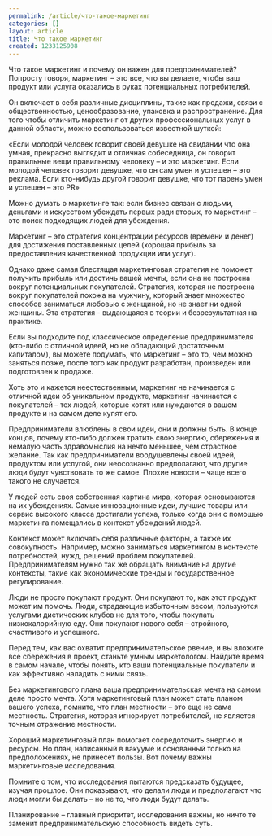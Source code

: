 ```yaml
---
permalink: /article/что-такое-маркетинг
categories: []
layout: article
title: Что такое маркетинг
created: 1233125908
---
```

<p>Что такое маркетинг и почему он важен для предпринимателей? Попросту говоря, маркетинг &ndash; это все, что вы делаете, чтобы ваш продукт или услуга оказались в руках потенциальных потребителей.</p>
<p>Он включает в себя различные дисциплины, такие как продажи, связи с общественностью, ценообразование, упаковка и распространение. Для того  чтобы отличить маркетинг от других профессиональных услуг в данной области, можно воспользоваться известной шуткой:</p>
<p>&laquo;Если молодой человек говорит своей девушке на свидании что она умная, прекрасно выглядит и отличная собеседница, он говорит правильные вещи правильному человеку &ndash; и это маркетинг. Если молодой человек говорит девушке, что он сам умен и успешен &ndash; это реклама. Если кто-нибудь другой говорит девушке, что тот парень умен и успешен &ndash; это PR&raquo;</p>
<p>Можно думать о маркетинге так: если бизнес связан с людьми, деньгами и искусством убеждать первых ради вторых, то маркетинг &ndash; это поиск подходящих людей для убеждения.</p>
<p>Маркетинг &ndash; это стратегия концентрации ресурсов (времени и денег) для достижения поставленных целей (хорошая прибыль за предоставления качественной продукции или услуг).</p>
<p>Однако даже самая блестящая маркетинговая стратегия не поможет получить прибыль или достичь вашей мечты, если она не построена вокруг  потенциальных покупателей. Стратегия, которая не построена вокруг покупателей похожа на мужчину, который знает множество способов заниматься любовью с женщиной, но не знает ни одной женщины. Эта стратегия - выдающаяся  в теории и безрезультатная на практике.</p>
<p>Если вы подходите под классическое определение предпринимателя (кто-либо с отличной идеей, но не обладающий достаточным капиталом), вы можете подумать, что маркетинг &ndash; это то, чем можно заняться позже, после того как продукт разработан, произведен или подготовлен к продаже.</p>
<p>Хоть это и кажется неестественным, маркетинг не начинается с отличной идеи об уникальном продукте, маркетинг начинается с покупателей &ndash; тех людей, которые хотят или нуждаются в вашем продукте и на самом деле купят его.</p>
<p>Предприниматели влюблены в свои идеи, они и должны быть. В конце концов, почему кто-либо должен тратить свою энергию, сбережения и немалую часть здравомыслия на нечто меньшее, чем страстное желание. Так как предприниматели воодушевлены своей идеей, продуктом или услугой, они неосознанно предполагают, что другие люди будут чувствовать то же самое. Плохие новости &ndash; чаще всего такого не случается.</p>
<p>У людей есть своя собственная картина мира, которая основываются на их убеждениях. Самые инновационные идеи, лучшие товары или сервис высокого класса достигали успеха, только когда они с помощью маркетинга помещались в контекст убеждений людей.</p>
<p>Контекст может включать себя различные факторы, а также их совокупность. Например, можно заниматься маркетингом в контексте потребностей, нужд, решений проблем покупателей. Предпринимателям нужно так же обращать внимание на другие контексты, такие как экономические тренды и государственное регулирование.</p>
<p>Люди не просто покупают продукт. Они покупают то, как этот продукт может им помочь. Люди, страдающие избыточным весом, пользуются услугами диетических клубов не для того, чтобы покупать  низкокалорийную еду. Они покупают нового себя &ndash; стройного, счастливого и успешного.</p>
<p>Перед тем, как вас охватит предпринимательское рвение, и вы вложите все сбережения в проект, станьте умным маркетологом.  Найдите время в самом начале, чтобы понять, кто ваши потенциальные покупатели и как эффективно наладить с ними связь.</p>
<p>Без маркетингового плана ваша предпринимательская мечта на самом деле просто мечта. Хотя маркетинговый план может стать планом вашего успеха, помните, что план местности &ndash; это еще не сама местность. Стратегия, которая игнорирует потребителей, не является точным отражение местности.</p>
<p>Хороший маркетинговый план помогает сосредоточить энергию и ресурсы. Но план, написанный в вакууме и основанный только на предположениях, не принесет пользы. Вот почему важны маркетинговые исследования.</p>
<p>Помните о том, что исследования пытаются предсказать будущее, изучая прошлое. Они показывают, что делали люди и предполагают что люди могли бы делать &ndash; но не то, что люди будут делать.</p>
<p>Планирование &ndash; главный приоритет, исследования важны, но ничто те заменит предпринимательскую способность видеть суть.</p>
